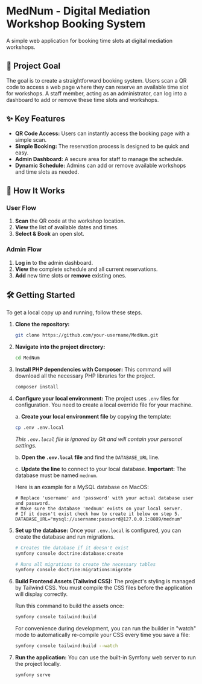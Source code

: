 # MedNum - Digital Mediation Workshop Booking System

A simple web application for booking time slots at digital mediation workshops.

## 🎯 Project Goal

The goal is to create a straightforward booking system. Users scan a QR code to access a web page where they can reserve an available time slot for workshops. A staff member, acting as an administrator, can log into a dashboard to add or remove these time slots and workshops.

## ✨ Key Features

-   **QR Code Access:** Users can instantly access the booking page with a simple scan.
-   **Simple Booking:** The reservation process is designed to be quick and easy.
-   **Admin Dashboard:** A secure area for staff to manage the schedule.
-   **Dynamic Schedule:** Admins can add or remove available workshops and time slots as needed.

## 🚀 How It Works

### User Flow
1.  **Scan** the QR code at the workshop location.
2.  **View** the list of available dates and times.
3.  **Select & Book** an open slot.

### Admin Flow
1.  **Log in** to the admin dashboard.
2.  **View** the complete schedule and all current reservations.
3.  **Add** new time slots or **remove** existing ones.

## 🛠️ Getting Started

To get a local copy up and running, follow these steps.

1.  **Clone the repository:**
    ```sh
    git clone https://github.com/your-username/MedNum.git
    ```

2.  **Navigate into the project directory:**
    ```sh
    cd MedNum
    ```

3.  **Install PHP dependencies with Composer:**
    This command will download all the necessary PHP libraries for the project.
    ```sh
    composer install
    ```

4.  **Configure your local environment:**
    The project uses `.env` files for configuration. You need to create a local override file for your machine.

    a. **Create your local environment file** by copying the template:
    ```sh
    cp .env .env.local
    ```
    *This `.env.local` file is ignored by Git and will contain your personal settings.*

    b. **Open the `.env.local` file** and find the `DATABASE_URL` line.

    c. **Update the line** to connect to your local database. **Important:** The database must be named `mednum`.

    Here is an example for a MySQL database on MacOS:
    ```env
    # Replace 'username' and 'password' with your actual database user and password.
    # Make sure the database 'mednum' exists on your local server.
    # If it doesn't exist check how to create it below on step 5.
    DATABASE_URL="mysql://username:password@127.0.0.1:8889/mednum"
    ```

5.  **Set up the database:**
    Once your `.env.local` is configured, you can create the database and run migrations.
    ```sh
    # Creates the database if it doesn't exist
    symfony console doctrine:database:create

    # Runs all migrations to create the necessary tables
    symfony console doctrine:migrations:migrate
    ```

6.  **Build Frontend Assets (Tailwind CSS):**
    The project's styling is managed by Tailwind CSS. You must compile the CSS files before the application will display correctly.

    Run this command to build the assets once:
    ```sh
    symfony console tailwind:build
    ```

    For convenience during development, you can run the builder in "watch" mode to automatically re-compile your CSS every time you save a file:
    ```sh
    symfony console tailwind:build --watch
    ```

7.  **Run the application:**
    You can use the built-in Symfony web server to run the project locally.
    ```sh
    symfony serve
    ```

